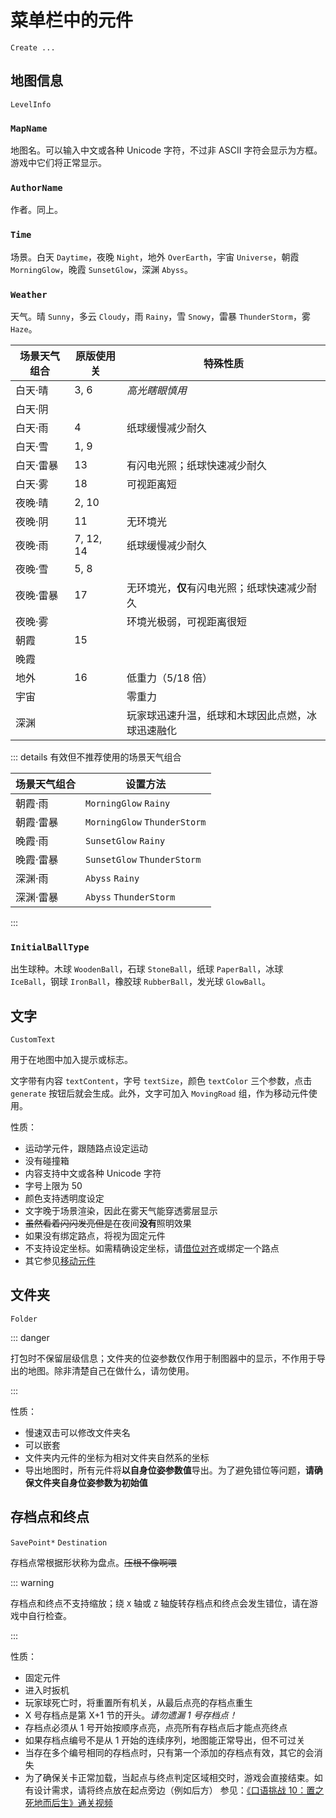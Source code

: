 # 菜单栏中的元件

`Create ...`

## 地图信息

`LevelInfo`

### `MapName`

地图名。可以输入中文或各种 Unicode 字符，不过非 ASCII 字符会显示为方框。游戏中它们将正常显示。

### `AuthorName`

作者。同上。

### `Time`

场景。白天 `Daytime`，夜晚 `Night`，地外 `OverEarth`，宇宙 `Universe`，朝霞 `MorningGlow`，晚霞 `SunsetGlow`，深渊 `Abyss`。

### `Weather`

天气。晴 `Sunny`，多云 `Cloudy`，雨 `Rainy`，雪 `Snowy`，雷暴 `ThunderStorm`，雾 `Haze`。

| 场景天气组合 | 原版使用关 | 特殊性质                                         |
| ------------ | ---------- | ------------------------------------------------ |
| 白天·晴      | 3, 6       | _高光瞎眼慎用_                                   |
| 白天·阴      |            |                                                  |
| 白天·雨      | 4          | 纸球缓慢减少耐久                                 |
| 白天·雪      | 1, 9       |                                                  |
| 白天·雷暴    | 13         | 有闪电光照；纸球快速减少耐久                     |
| 白天·雾      | 18         | 可视距离短                                       |
| 夜晚·晴      | 2, 10      |                                                  |
| 夜晚·阴      | 11         | 无环境光                                         |
| 夜晚·雨      | 7, 12, 14  | 纸球缓慢减少耐久                                 |
| 夜晚·雪      | 5, 8       |                                                  |
| 夜晚·雷暴    | 17         | 无环境光，**仅**有闪电光照；纸球快速减少耐久     |
| 夜晚·雾      |            | 环境光极弱，可视距离很短                         |
| 朝霞         | 15         |                                                  |
| 晚霞         |            |                                                  |
| 地外         | 16         | 低重力（5/18 倍）                                |
| 宇宙         |            | 零重力                                           |
| 深渊         |            | 玩家球迅速升温，纸球和木球因此点燃，冰球迅速融化 |

::: details 有效但不推荐使用的场景天气组合

| 场景天气组合 | 设置方法                     |
| ------------ | ---------------------------- |
| 朝霞·雨      | `MorningGlow` `Rainy`        |
| 朝霞·雷暴    | `MorningGlow` `ThunderStorm` |
| 晚霞·雨      | `SunsetGlow` `Rainy`         |
| 晚霞·雷暴    | `SunsetGlow` `ThunderStorm`  |
| 深渊·雨      | `Abyss` `Rainy`              |
| 深渊·雷暴    | `Abyss` `ThunderStorm`       |

:::

### `InitialBallType`

出生球种。木球 `WoodenBall`，石球 `StoneBall`，纸球 `PaperBall`，冰球 `IceBall`，钢球 `IronBall`，橡胶球 `RubberBall`，发光球 `GlowBall`。

## 文字

`CustomText`

用于在地图中加入提示或标志。

文字带有内容 `textContent`，字号 `textSize`，颜色 `textColor` 三个参数，点击 `generate` 按钮后就会生成。此外，文字可加入 `MovingRoad` 组，作为移动元件使用。

性质：

- 运动学元件，跟随路点设定运动
- 没有碰撞箱
- 内容支持中文或各种 Unicode 字符
- 字号上限为 50
- 颜色支持透明度设定
- 文字晚于场景渲染，因此在雾天气能穿透雾层显示
- ~~虽然看着闪闪发亮但是~~在夜间**没有**照明效果
- 如果没有绑定路点，将视为固定元件
- 不支持设定坐标。如需精确设定坐标，请[借位对齐](/start/alignment.md#借位对齐)或绑定一个路点
- 其它参见[移动元件](/glossary/moving-object.md)

## 文件夹

`Folder`

::: danger

打包时不保留层级信息；文件夹的位姿参数仅作用于制图器中的显示，不作用于导出的地图。除非清楚自己在做什么，请勿使用。

:::

性质：

- 慢速双击可以修改文件夹名
- 可以嵌套
- 文件夹内元件的坐标为相对文件夹自然系的坐标
- 导出地图时，所有元件将**以自身位姿参数值**导出。为了避免错位等问题，**请确保文件夹自身位姿参数为初始值**

## 存档点和终点

`SavePoint*` `Destination`

存档点常根据形状称为盘点。~~压根不像啊喂~~

::: warning

存档点和终点不支持缩放；绕 `X` 轴或 `Z` 轴旋转存档点和终点会发生错位，请在游戏中自行检查。

:::

性质：

- 固定元件
- 进入时扳机
- 玩家球死亡时，将重置所有机关，从最后点亮的存档点重生
- X 号存档点是第 X+1 节的开头。_请勿遗漏 1 号存档点！_
- 存档点必须从 1 号开始按顺序点亮，点亮所有存档点后才能点亮终点
- 如果存档点编号不是从 1 开始的连续序列，地图能正常导出，但不可过关
- 当存在多个编号相同的存档点时，只有第一个添加的存档点有效，其它的会消失
- 为了确保关卡正常加载，当起点与终点判定区域相交时，游戏会直接结束。如有设计需求，请将终点放在起点旁边（例如后方）
  参见：[《口语挑战 10：置之死地而后生》通关视频](https://www.bilibili.com/video/BV1Xz4y1m7GC)
